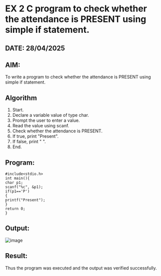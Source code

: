 # EX 2 C program to check whether the attendance is PRESENT using simple if statement.
## DATE: 28/04/2025

## AIM:
To write a program to check whether the attendance is PRESENT using simple if statement.

## Algorithm
1. Start.
2. Declare a variable value of type char.
3. Prompt the user to enter a value.
4. Read the value using scanf.
5. Check whether the attendance is PRESENT.
6. If true, print "Present".
7. If false, print " ".
8. End.

## Program:
```
#include<stdio.h>
int main(){
char p1;
scanf("%c", &p1);
if(p1=='P')
{
printf("Present");
}
return 0;
}
```

## Output:

![image](https://github.com/user-attachments/assets/f2f080f4-f53c-413b-82e2-6e2a01c3c656)


## Result:
Thus the program was executed and the output was verified successfully.

